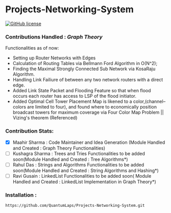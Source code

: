 # Projects-Networking-System

[![GitHub license](https://img.shields.io/github/license/QuantumLaps/Projects-Networking-System)](https://github.com/QuantumLaps/Projects-Networking-System/blob/master/LICENSE)

### **Contributions Handled : _Graph Theory_**

Functionalities as of now:
- Setting up Router Networks with Edges
- Calculation of Routing Tables via Bellmann Ford Algorithm in O(N^2);
- Finding the Maximal Strongly Connected Sub Network via KosaRaju Algorithm.
- Handling Link Failiure of between any two network routers with a direct edge.
- Added Link State Packet and Flooding Feature so that when flood occurs each router has access to LSP of the flood initiator.
- Added Optimal Cell Tower Placement Map is likened to a color,(channel–colors are limited to four), and found where to economically position broadcast towers for maximum coverage via Four Color Map Problem || Vizing's theorem (Referenced)

### Contribution Stats:
- [x] Maahir Sharma : Code Maintainer and Idea Generation (Module Handled and Created : Graph Theory Functionalities)
- [ ] Kushagra Sharma : Trees and Tries Functionalities to be added soon(Module Handled and Created : Tree Algorithms*)
- [ ] Rahul Das : Strings and Algorithms Functionalities to be added soon(Module Handled and Created : String Algorithms and Hashing*)
- [ ] Ravi Gusain : LinkedList Functionalities to be added soon( Module Handled and Created : LinkedList Implementation in Graph Theory*)

### Installation :

```https://github.com/QuantumLaps/Projects-Networking-System.git```

